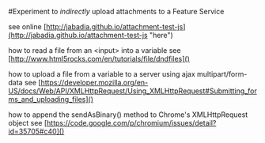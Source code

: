#Experiment to _indirectly_ upload attachments to a Feature Service

see online [http://jabadia.github.io/attachment-test-js](http://jabadia.github.io/attachment-test-js "here")


how to read a file from an \<input\> into a variable
see [http://www.html5rocks.com/en/tutorials/file/dndfiles]()

how to upload a file from a variable to a server using ajax multipart/form-data
see [https://developer.mozilla.org/en-US/docs/Web/API/XMLHttpRequest/Using_XMLHttpRequest#Submitting_forms_and_uploading_files]()

how to append the sendAsBinary() method to Chrome's XMLHttpRequest object
see [https://code.google.com/p/chromium/issues/detail?id=35705#c40]()

